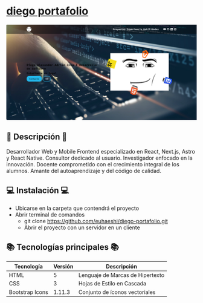# [diego portafolio](https://github.com/euhaeshi/diego-portafolio)

[![diego portafolio](./img/mi%20portafolio.png)](https://github.com/euhaeshi/diego-portafolio)

## 📜 Descripción 📜
Desarrollador Web y Mobile Frontend especializado en React, Next.js, Astro y React Native. Consultor dedicado al usuario. Investigador enfocado en la innovación. Docente comprometido con el crecimiento integral de los alumnos. Amante del autoaprendizaje y del código de calidad.

## 💻 Instalación 💻
- Ubicarse en la carpeta que contendrá el proyecto
- Abrir terminal de comandos
  - git clone https://github.com/euhaeshi/diego-portafolio.git
  - Abrir el proyecto con un servidor en un cliente

## 📚 Tecnologías principales 📚
| Tecnología      | Versión | Descripción                      |
| --------------- | ------- | -------------------------------- |
| HTML            | 5       | Lenguaje de Marcas de Hipertexto |
| CSS             | 3       | Hojas de Estilo en Cascada       |
| Bootstrap Icons | 1.11.3  | Conjunto de íconos vectoriales   |
